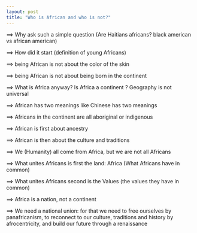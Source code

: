 ```yaml
---
layout: post
title: "Who is African and who is not?"
---
```


==> Why ask such a simple question (Are Haitians africans? black american vs african american)

==> How did it start (definition of young Africans)

==> being African is not about the color of the skin

==> being African is not about being born in the continent

==> What is Africa anyway? Is Africa a continent ? Geography is not universal

==> African has two meanings like Chinese has two meanings

==> Africans in the continent are all aboriginal or indigenous

==> African is first about ancestry

==> African is then about the culture and traditions

==> We (Humanity) all come from Africa, but we are not all Africans

==> What unites Africans is first the land: Africa (What Africans have in common)

==> What unites Africans second is the Values (the values they have in common)

==> Africa is a nation, not a continent

==> We need a national union: for that we need to free ourselves by panafricanism, to reconnect to our culture, traditions and history by afrocentricity, and build our future through a renaissance
